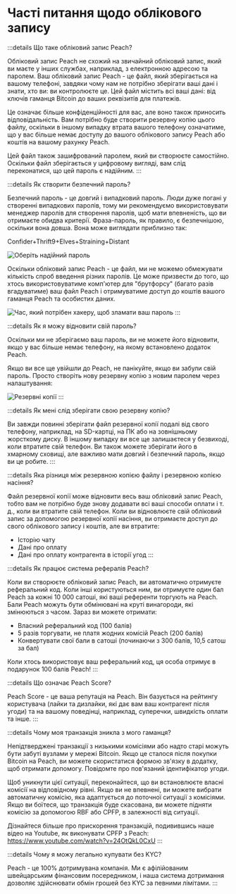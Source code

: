 # Часті питання щодо облікового запису

:::details Що таке обліковий запис Peach?

Обліковий запис Peach не схожий на звичайний обліковий запис, який ви маєте у інших службах, наприклад, з електронною адресою та паролем. Ваш обліковий запис Peach - це файл, який зберігається на вашому телефоні, завдяки чому нам не потрібно зберігати ваші дані і знати, хто ви: ви контролюєте це. Цей файл містить всі ваші дані: від ключів гаманця Bitcoin до ваших реквізитів для платежів.

Це означає більше конфіденційності для вас, але воно також приносить відповідальність. Вам потрібно буде створити резервну копію цього файлу, оскільки в іншому випадку втрата вашого телефону означатиме, що у вас більше немає доступу до вашого облікового запису Peach або коштів на вашому рахунку Peach.

Цей файл також зашифрований паролем, який ви створюєте самостійно. Оскільки файл зберігається у цифровому вигляді, вам слід переконатися, що цей пароль є надійним.
:::

:::details Як створити безпечний пароль?

Безпечний пароль - це довгий і випадковий пароль. Люди дуже погані у створенні випадкових паролів, тому ми рекомендуємо використовувати менеджер паролів для створення паролів, щоб мати впевненість, що ви отримаєте обидва критерії. Фраза-пароль, як правило, є безпечнішою, оскільки вона довша. Вона може виглядати приблизно так:

Confider+Thrift9+Elves+Straining+Distant

![Оберіть надійний пароль](/img/faq/account/StrongPassword.png)

Оскільки обліковий запис Peach - це файл, ми не можемо обмежувати кількість спроб введення різних паролів. Це може призвести до того, що хтось використовуватиме комп'ютер для "брутфорсу" (багато разів вгадуватиме) ваш файл Peach і отримуватиме доступ до коштів вашого гаманця Peach та особистих даних.

![Час, який потрібен хакеру, щоб зламати ваш пароль](/img/faq/account/PWBruteForce.png)
:::

:::details Як я можу відновити свій пароль?

Оскільки ми не зберігаємо ваш пароль, ви не можете його відновити, якщо у вас більше немає телефону, на якому встановлено додаток Peach.

Якщо ви все ще увійшли до Peach, не панікуйте, якщо ви забули свій пароль. Просто створіть нову резервну копію з новим паролем через налаштування:

![Резервні копії](/img/faq/account/backups.png)
:::

:::details Як мені слід зберігати свою резервну копію?

Ви завжди повинні зберігати файл резервної копії подалі від свого телефону, наприклад, на SD-картці, на ПК або на зовнішньому жорсткому диску. В іншому випадку ви все ще залишаєтеся у безвиході, коли втратите свій телефон. Ви також можете зберігати його в хмарному сховищі, але важливо мати довгий і безпечний пароль, якщо ви це робите.
:::

:::details Яка різниця між резервною копією файлу і резервною копією насіння?

Файл резервної копії може відновити весь ваш обліковий запис Peach, тобто вам не потрібно буде знову додавати всі ваші способи оплати і т. д., коли ви втратите свій телефон. Коли ви відновлюєте свій обліковий запис за допомогою резервної копії насіння, ви отримаєте доступ до свого облікового запису і коштів, але ви втратите:

- Історію чату
- Дані про оплату
- Дані про оплату контрагента в історії угод
:::

:::details Як працює система рефералів Peach?

Коли ви створюєте обліковий запис Peach, ви автоматично отримуєте реферальний код. Коли інші користуються ним, ви отримуєте один бал Peach за кожні 10 000 сатоші, які ваші референти торгують на Peach. Бали Peach можуть бути обмінювані на круті винагороди, які змінюються з часом. Зараз ви можете отримати:

- Власний реферальний код (100 балів)
- 5 разів торгувати, не платя жодних комісій Peach (200 балів)
- Конвертувати свої бали в сатоші (починаючи з 300 балів, 10,5 сатош за бал)

Коли хтось використовує ваш реферальний код, ця особа отримує в подарунок 100 балів Peach!
:::

:::details Що означає Peach Score?

Peach Score - це ваша репутація на Peach. Він базується на рейтингу користувача (лайки та дизлайки, які дає вам ваш контрагент після угоди) та на вашому поведінці, наприклад, суперечки, швидкість оплати та інше.
:::

:::details Чому моя транзакція зникла з мого гаманця?

Непідтверджені транзакції з низькими комісіями або надто старі можуть бути забуті вузлами у мережі Bitcoin. Якщо це сталося після покупки Bitcoin на Peach, ви можете скористатися формою зв'язку в додатку, щоб отримати допомогу. Повідомте про пов'язаний ідентифікатор угоди.

Щоб уникнути цієї ситуації, переконайтеся, що ви встановлюєте власні комісії на відповідному рівні. Якщо ви не впевнені, ви можете вибрати автоматичну комісію, яка адаптується до поточної ситуації з комісіями. Якщо ви боїтеся, що транзакція буде скасована, ви можете підняти комісію за допомогою RBF або CPFP, в залежності від ситуації.

Дізнайтеся більше про прискорення транзакцій, подивившись наше відео на Youtube, як виконувати CPFP з Peach: https://www.youtube.com/watch?v=24OtQkL0CxU
:::

:::details Чому я можу легально купувати без KYC?

Peach - це 100% дотримувана компанія. Ми є афілійованим швейцарським фінансовим посередником, і наша система дотримання дозволяє здійснювати обмін грошей без KYC за певними лімітами.
:::
